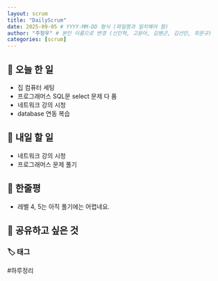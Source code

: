 ```yaml
---
layout: scrum
title: "DailyScrum"
date: 2025-09-05 # YYYY-MM-DD 형식 (파일명과 일치해야 함)
author: "주장우" # 본인 이름으로 변경 (신민혁, 고윤아, 김병곤, 김선민, 최문규)
categories: [scrum]
---
```


## 📝 오늘 한 일

- 집 컴퓨터 세팅
- 프로그래머스 SQL문 select 문제 다 품
- 네트워크 강의 시청
- database 연동 복습

## 🎯 내일 할 일

- 네트워크 강의 시청
- 프로그래머스 문제 풀기

## 💭 한줄평

- 레벨 4, 5는 아직 풀기에는 어렵네요.

## 🔗 공유하고 싶은 것

### 🏷️ 태그

#하루정리
